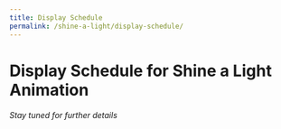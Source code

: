 ```yaml
---
title: Display Schedule
permalink: /shine-a-light/display-schedule/
---
```


# Display Schedule for Shine a Light Animation

###### *Stay tuned for further details*


